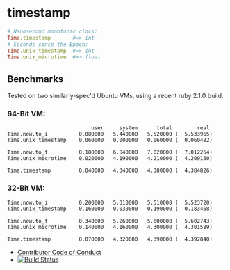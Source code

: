 timestamp
=========

```ruby
# Nanosecond monotonic clock:
Time.timestamp       #=> int
# Seconds since the Epoch:
Time.unix_timestamp  #=> int
Time.unix_microtime  #=> float
```

Benchmarks
----------

Tested on two similarly-spec'd Ubuntu VMs, using a recent ruby 2.1.0 build.

### 64-Bit VM:
```
                           user     system      total        real
Time.now.to_i          0.080000   5.440000   5.520000 (  5.533965)
Time.unix_timestamp    0.060000   0.000000   0.060000 (  0.060482)

Time.now.to_f          0.180000   6.840000   7.020000 (  7.012264)
Time.unix_microtime    0.020000   4.190000   4.210000 (  4.209150)

Time.timestamp         0.040000   4.340000   4.380000 (  4.384826)
```
### 32-Bit VM:
```
Time.now.to_i          0.200000   5.310000   5.510000 (  5.523720)
Time.unix_timestamp    0.160000   0.030000   0.190000 (  0.183468)

Time.now.to_f          0.340000   5.260000   5.600000 (  5.602743)
Time.unix_microtime    0.140000   4.160000   4.300000 (  4.301589)

Time.timestamp         0.070000   4.320000   4.390000 (  4.392840)
```

* [Contributor Code of Conduct](code_of_conduct.md)
* [![Build Status](https://travis-ci.org/phluid61/timestamp-gem.png)](https://travis-ci.org/phluid61/timestamp-gem)

